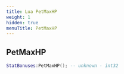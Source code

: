 ```yaml
---
title: Lua PetMaxHP
weight: 1
hidden: true
menuTitle: PetMaxHP
---
```

## PetMaxHP
```lua
StatBonuses:PetMaxHP(); -- unknown - int32
```